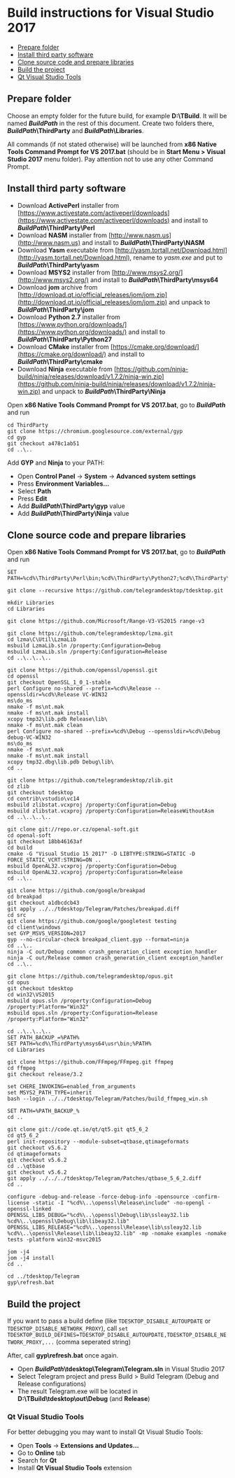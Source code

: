 # Build instructions for Visual Studio 2017

- [Prepare folder](#prepare-folder)
- [Install third party software](#install-third-party-software)
- [Clone source code and prepare libraries](#clone-source-code-and-prepare-libraries)
- [Build the project](#build-the-project)
- [Qt Visual Studio Tools](#qt-visual-studio-tools)

## Prepare folder

Choose an empty folder for the future build, for example **D:\\TBuild**. It will be named ***BuildPath*** in the rest of this document. Create two folders there, ***BuildPath*\\ThirdParty** and ***BuildPath*\\Libraries**.

All commands (if not stated otherwise) will be launched from **x86 Native Tools Command Prompt for VS 2017.bat** (should be in **Start Menu > Visual Studio 2017** menu folder). Pay attention not to use any other Command Prompt.

## Install third party software

* Download **ActivePerl** installer from [https://www.activestate.com/activeperl/downloads](https://www.activestate.com/activeperl/downloads) and install to ***BuildPath*\\ThirdParty\\Perl**
* Download **NASM** installer from [http://www.nasm.us](http://www.nasm.us) and install to ***BuildPath*\\ThirdParty\\NASM**
* Download **Yasm** executable from [http://yasm.tortall.net/Download.html](http://yasm.tortall.net/Download.html), rename to *yasm.exe* and put to ***BuildPath*\\ThirdParty\\yasm**
* Download **MSYS2** installer from [http://www.msys2.org/](http://www.msys2.org/) and install to ***BuildPath*\\ThirdParty\\msys64**
* Download **jom** archive from [http://download.qt.io/official_releases/jom/jom.zip](http://download.qt.io/official_releases/jom/jom.zip) and unpack to ***BuildPath*\\ThirdParty\\jom**
* Download **Python 2.7** installer from [https://www.python.org/downloads/](https://www.python.org/downloads/) and install to ***BuildPath*\\ThirdParty\\Python27**
* Download **CMake** installer from [https://cmake.org/download/](https://cmake.org/download/) and install to ***BuildPath*\\ThirdParty\\cmake**
* Download **Ninja** executable from [https://github.com/ninja-build/ninja/releases/download/v1.7.2/ninja-win.zip](https://github.com/ninja-build/ninja/releases/download/v1.7.2/ninja-win.zip) and unpack to ***BuildPath*\\ThirdParty\\Ninja**

Open **x86 Native Tools Command Prompt for VS 2017.bat**, go to ***BuildPath*** and run

    cd ThirdParty
    git clone https://chromium.googlesource.com/external/gyp
    cd gyp
    git checkout a478c1ab51
    cd ..\..

Add **GYP** and **Ninja** to your PATH:

* Open **Control Panel** -> **System** -> **Advanced system settings**
* Press **Environment Variables...**
* Select **Path**
* Press **Edit**
* Add ***BuildPath*\\ThirdParty\\gyp** value
* Add ***BuildPath*\\ThirdParty\\Ninja** value

## Clone source code and prepare libraries

Open **x86 Native Tools Command Prompt for VS 2017.bat**, go to ***BuildPath*** and run

    SET PATH=%cd%\ThirdParty\Perl\bin;%cd%\ThirdParty\Python27;%cd%\ThirdParty\NASM;%cd%\ThirdParty\jom;%cd%\ThirdParty\cmake\bin;%cd%\ThirdParty\yasm;%PATH%

    git clone --recursive https://github.com/telegramdesktop/tdesktop.git

    mkdir Libraries
    cd Libraries

    git clone https://github.com/Microsoft/Range-V3-VS2015 range-v3

    git clone https://github.com/telegramdesktop/lzma.git
    cd lzma\C\Util\LzmaLib
    msbuild LzmaLib.sln /property:Configuration=Debug
    msbuild LzmaLib.sln /property:Configuration=Release
    cd ..\..\..\..

    git clone https://github.com/openssl/openssl.git
    cd openssl
    git checkout OpenSSL_1_0_1-stable
    perl Configure no-shared --prefix=%cd%\Release --openssldir=%cd%\Release VC-WIN32
    ms\do_ms
    nmake -f ms\nt.mak
    nmake -f ms\nt.mak install
    xcopy tmp32\lib.pdb Release\lib\
    nmake -f ms\nt.mak clean
    perl Configure no-shared --prefix=%cd%\Debug --openssldir=%cd%\Debug debug-VC-WIN32
    ms\do_ms
    nmake -f ms\nt.mak
    nmake -f ms\nt.mak install
    xcopy tmp32.dbg\lib.pdb Debug\lib\
    cd ..

    git clone https://github.com/telegramdesktop/zlib.git
    cd zlib
    git checkout tdesktop
    cd contrib\vstudio\vc14
    msbuild zlibstat.vcxproj /property:Configuration=Debug
    msbuild zlibstat.vcxproj /property:Configuration=ReleaseWithoutAsm
    cd ..\..\..\..

    git clone git://repo.or.cz/openal-soft.git
    cd openal-soft
    git checkout 18bb46163af
    cd build
    cmake -G "Visual Studio 15 2017" -D LIBTYPE:STRING=STATIC -D FORCE_STATIC_VCRT:STRING=ON ..
    msbuild OpenAL32.vcxproj /property:Configuration=Debug
    msbuild OpenAL32.vcxproj /property:Configuration=Release
    cd ..\..

    git clone https://github.com/google/breakpad
    cd breakpad
    git checkout a1dbcdcb43
    git apply ../../tdesktop/Telegram/Patches/breakpad.diff
    cd src
    git clone https://github.com/google/googletest testing
    cd client\windows
    set GYP_MSVS_VERSION=2017
    gyp --no-circular-check breakpad_client.gyp --format=ninja
    cd ..\..
    ninja -C out/Debug common crash_generation_client exception_handler
    ninja -C out/Release common crash_generation_client exception_handler
    cd ..\..

    git clone https://github.com/telegramdesktop/opus.git
    cd opus
    git checkout tdesktop
    cd win32\VS2015
    msbuild opus.sln /property:Configuration=Debug /property:Platform="Win32"
    msbuild opus.sln /property:Configuration=Release /property:Platform="Win32"

    cd ..\..\..\..
    SET PATH_BACKUP_=%PATH%
    SET PATH=%cd%\ThirdParty\msys64\usr\bin;%PATH%
    cd Libraries

    git clone https://github.com/FFmpeg/FFmpeg.git ffmpeg
    cd ffmpeg
    git checkout release/3.2

    set CHERE_INVOKING=enabled_from_arguments
    set MSYS2_PATH_TYPE=inherit
    bash --login ../../tdesktop/Telegram/Patches/build_ffmpeg_win.sh

    SET PATH=%PATH_BACKUP_%
    cd ..

    git clone git://code.qt.io/qt/qt5.git qt5_6_2
    cd qt5_6_2
    perl init-repository --module-subset=qtbase,qtimageformats
    git checkout v5.6.2
    cd qtimageformats
    git checkout v5.6.2
    cd ..\qtbase
    git checkout v5.6.2
    git apply ../../../tdesktop/Telegram/Patches/qtbase_5_6_2.diff
    cd ..

    configure -debug-and-release -force-debug-info -opensource -confirm-license -static -I "%cd%\..\openssl\Release\include" -no-opengl -openssl-linked OPENSSL_LIBS_DEBUG="%cd%\..\openssl\Debug\lib\ssleay32.lib %cd%\..\openssl\Debug\lib\libeay32.lib" OPENSSL_LIBS_RELEASE="%cd%\..\openssl\Release\lib\ssleay32.lib %cd%\..\openssl\Release\lib\libeay32.lib" -mp -nomake examples -nomake tests -platform win32-msvc2015

    jom -j4
    jom -j4 install
    cd ..

    cd ../tdesktop/Telegram
    gyp\refresh.bat

## Build the project

If you want to pass a build define (like `TDESKTOP_DISABLE_AUTOUPDATE` or `TDESKTOP_DISABLE_NETWORK_PROXY`), call `set TDESKTOP_BUILD_DEFINES=TDESKTOP_DISABLE_AUTOUPDATE,TDESKTOP_DISABLE_NETWORK_PROXY,...` (comma seperated string)

After, call **gyp\refresh.bat** once again.

* Open ***BuildPath*\\tdesktop\\Telegram\\Telegram.sln** in Visual Studio 2017
* Select Telegram project and press Build > Build Telegram (Debug and Release configurations)
* The result Telegram.exe will be located in **D:\TBuild\tdesktop\out\Debug** (and **Release**)

### Qt Visual Studio Tools

For better debugging you may want to install Qt Visual Studio Tools:

* Open **Tools** -> **Extensions and Updates...**
* Go to **Online** tab
* Search for **Qt**
* Install **Qt Visual Studio Tools** extension
